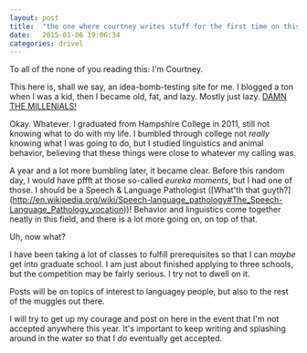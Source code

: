 ```yaml
---
layout: post
title:  "the one where courtney writes stuff for the first time on this site"
date:   2015-01-06 19:06:34
categories: drivel
---
```


To all of the none of you reading this: I'm Courtney.

This here is, shall we say, an idea-bomb-testing site for me. I blogged a ton when I was a kid, then I became old, fat, and lazy. Mostly just lazy. [DAMN THE MILLENIALS!](http://www.slate.com/articles/technology/future_tense/2014/12/you_don_t_hate_millennials_you_hate_21st_century_technology.html)

Okay. Whatever. I graduated from Hampshire College in 2011, still not knowing what to do with my life. I bumbled through college not *really* knowing what I was going to do, but I studied linguistics and animal behavior, believing that these things were close to whatever my calling was.

A year and a lot more bumbling later, it became clear. Before this random day, I would have pffft at those so-called *eureka moments*, but I had one of those. I should be a Speech & Language Pathologist ([What'th that guyth?] (http://en.wikipedia.org/wiki/Speech-language_pathology#The_Speech-Language_Pathology_vocation))! Behavior and linguistics come together neatly in this field, and there is a lot more going on, on top of that.

Uh, now what?

I have been taking a lot of classes to fulfill prerequisites so that I can *maybe* get into graduate school. I am just about finished applying to three schools, but the competition may be fairly serious. I try not to dwell on it.

Posts will be on topics of interest to languagey people, but also to the rest of the muggles out there.

I will try to get up my courage and post on here in the event that I'm not accepted anywhere this year. It's important to keep writing and splashing around in the water so that I *do* eventually get accepted.




